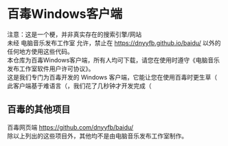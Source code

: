 # 百毒Windows客户端
注意：这是一个梗，并非真实存在的搜索引擎/网站<br>
未经 电脑音乐发布工作室 允许，禁止在 https://dnyyfb.github.io/baidu/ 以外的任何地方使用这些代码。<br>
本仓库为百毒Windows客户端，所有人均可下载，请您在使用时遵守《电脑音乐发布工作室软件用户许可协议》。<br>
这是我们专门为百毒开发的 Windows 客户端，它能让您在使用百毒时更生草（<br>
此客户端基于难语言（，我们花了几秒钟才开发完成（<br>
## 百毒的其他项目
百毒网页端 https://github.com/dnyyfb/baidu/<br>
除以上列出的这些项目外，其他均不是由电脑音乐发布工作室制作。

